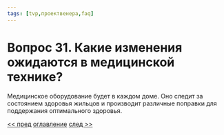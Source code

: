 ```yaml
---
tags: [tvp,проектвенера,faq]
---
```

# Вопрос 31. Какие изменения ожидаются в медицинской технике?

Медицинское оборудование будет в каждом доме. Оно следит за состоянием здоровья жильцов и производит различные поправки для поддержания оптимального здоровья.

[<< пред](Вопрос%2030.%20Проект%20предлагает%20новое%20социальное%20мировоззрение.%20Какие%20нововведения%20предусматриваются%20в%20архитектуре%20и%20строительстве.md) [оглавление](FAQ%20%D0%BF%D0%BE%20%D0%BF%D1%80%D0%BE%D0%B5%D0%BA%D1%82%D1%83%20%C2%AB%D0%92%D0%B5%D0%BD%D0%B5%D1%80%D0%B0%C2%BB.md) [след >>](Вопрос%2032.%20Какие%20перемены%20произойдут%20в%20сфере%20общения.md)

